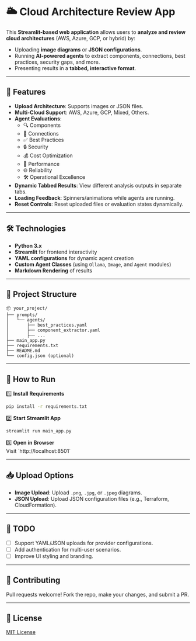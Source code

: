 
# 🌥️ Cloud Architecture Review App  

This **Streamlit-based web application** allows users to **analyze and review cloud architectures** (AWS, Azure, GCP, or hybrid) by:  
- Uploading **image diagrams** or **JSON configurations**.  
- Running **AI-powered agents** to extract components, connections, best practices, security gaps, and more.  
- Presenting results in a **tabbed, interactive format**.  

---

## 🚀 Features  
- **Upload Architecture**: Supports images or JSON files.  
- **Multi-Cloud Support**: AWS, Azure, GCP, Mixed, Others.  
- **Agent Evaluations**:
  - 🔍 Components
  - 🔗 Connections
  - ✅ Best Practices
  - 🔒 Security
  - 💰 Cost Optimization
  - 🚀 Performance
  - 🌐 Reliability
  - 🛠️ Operational Excellence  
- **Dynamic Tabbed Results**: View different analysis outputs in separate tabs.  
- **Loading Feedback**: Spinners/animations while agents are running.  
- **Reset Controls**: Reset uploaded files or evaluation states dynamically.  

---

## 🛠️ Technologies  
- **Python 3.x**  
- **Streamlit** for frontend interactivity  
- **YAML configurations** for dynamic agent creation  
- **Custom Agent Classes** (using `Ollama`, `Image`, and `Agent` modules)  
- **Markdown Rendering** of results  

---

## 📂 Project Structure  
```
📦 your_project/
├── prompts/
│   └── agents/
│       ├── best_practices.yaml
│       ├── component_extractor.yaml
│       ├── ...
├── main_app.py
├── requirements.txt
├── README.md
└── config.json (optional)
```

---

## 🏃 How to Run
1️⃣ **Install Requirements**  
```bash
pip install -r requirements.txt
```

2️⃣ **Start Streamlit App**  
```bash
streamlit run main_app.py
```

3️⃣ **Open in Browser**  
Visit \`http://localhost:8501\`  

---

## 📥 Upload Options  
- **Image Upload**: Upload `.png`, `.jpg`, or `.jpeg` diagrams.  
- **JSON Upload**: Upload JSON configuration files (e.g., Terraform, CloudFormation).  

---

## 📢 TODO
- [ ] Support YAML/JSON uploads for provider configurations.  
- [ ] Add authentication for multi-user scenarios.  
- [ ] Improve UI styling and branding.  

---

## 🤝 Contributing
Pull requests welcome! Fork the repo, make your changes, and submit a PR.

---

## 📝 License
[MIT License](LICENSE)
